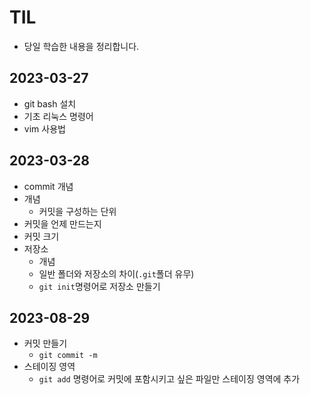 # TIL
- 당일 학습한 내용을 정리합니다.

## 2023-03-27
- git bash 설치
- 기초 리눅스 명령어
- vim 사용법

## 2023-03-28
- commit 개념
 - 개념
   - 커밋을 구성하는 단위
  - 커밋을 언제 만드는지
  - 커밋 크기
 - 저장소
   - 개념
   - 일반 폴더와 저장소의 차이(`.git`폴더 유무)
   - `git init`명령어로 저장소 만들기

## 2023-08-29
- 커밋 만들기
  - `git commit -m`
- 스테이징 영역
  - `git add` 명령어로 커밋에 포함시키고 싶은 파일만 스테이징 영역에 추가